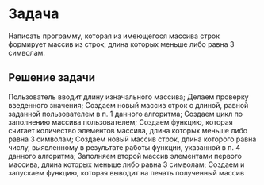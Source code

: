 # Задача

Написать программу, которая из имеющегося массива строк формирует массив из строк, длина которых меньше либо равна 3 символам.

## Решение задачи

Пользователь вводит длину изначального массива;
Делаем проверку введенного значения;
Создаем новый массив строк с длиной, равной заданной пользователем в п. 1 данного алгоритма;
Создаем цикл по заполнению массива пользователем;
Создаем функцию, которая считает количество элементов массива, длина которых меньше либо равна 3 символам;
Создаем новый массив строк, длина которого равна числу, выявленному в результате работы функции, указанной в п. 4 данного алгоритма;
Заполняем второй массив элементами первого массива, длина которых меньше либо равна 3 символам;
Создаем и запускаем функцию, которая выводит на печать полученный массив
